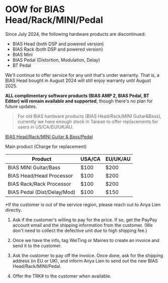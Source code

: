 # OOW for BIAS Head/Rack/MINI/Pedal

Since July 2024, the following hardware products are discontinued:

- BIAS Head (both DSP and powered version)
- BIAS Rack (both DSP and powered version)
- BIAS Mini
- BIAS Pedal (Distortion, Modulation, Delay)
- BT Pedal

We'll continue to offer service for any unit that's under warranty. That is, a BIAS Head bought in August 2024 will still enjoy warranty until August 2025.  
  

**ALL complimentary software products (BIAS AMP 2, BIAS Pedal, BT Editor) will remain available and supported**, though there's no plan for future updates.




> For old BIAS hardware products (BIAS Head/Rack/MINI Guitar&Bass), currently we have enough stock in Taiwan to offer replacements for users in US/CA/EU/UK/AU.

<u>BIAS Head/Rack/MINI Guitar & Bass/Pedal</u>

Main product (Charge for replacement) 

| Product                  | USA/CA | EU/UK/AU |
| ------------------------ | ------ | -------- |
| BIAS MINI Guitar/Bass    | $100   | $200     |
| BIAS Head/Head Processor | $100   | $200     |
| BIAS Rack/Rack Processor | $100   | $200     |
| BIAS Pedal (Dist/Delay/Mod)| $100 | $150     |

*If the customer is out of the service region, please reach out to Anya Lien directly.

1. Ask if the customer's willing to pay for the price. If so, get the PayPay account email and the shipping information from the customer. (We don't need to collect the defective unit due to high shipping fee.)
   
2. Once we have the info, tag WeiTing or Maines to create an invoice and send it to the customer.
   
3. Ask the customer to pay off the invoice. Once done, ask for the shipping address (in EU or UK), and inform Anya Lien to send out the new BIAS Head/Rack/MINI/Pedal.

4. Offer the TRK# to the customer when available.